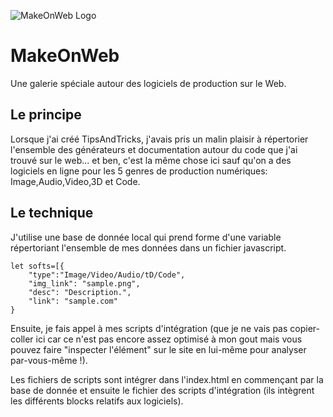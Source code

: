 ![MakeOnWeb Logo](https://dzenetanmassart.github.io/MakeOnWeb/assets/img/LogoMOW2021.png)

# MakeOnWeb
Une galerie spéciale autour des logiciels de production sur le Web.

## Le principe 

Lorsque j'ai créé TipsAndTricks, j'avais pris un malin plaisir à répertorier l'ensemble des générateurs et documentation autour du code que j'ai trouvé sur le web... et ben, c'est la même chose ici sauf qu'on a des logiciels en ligne pour les 5 genres de production numériques: Image,Audio,Video,3D et Code.

## Le technique

J'utilise une base de donnée local qui prend forme d'une variable répertoriant l'ensemble de mes données dans un fichier javascript.
```
let softs=[{
    "type":"Image/Video/Audio/tD/Code",
    "img_link": "sample.png",
    "desc": "Description.",
    "link": "sample.com"
}
```

Ensuite, je fais appel à mes scripts d'intégration (que je ne vais pas copier-coller ici car ce n'est pas encore assez optimisé à mon gout mais vous pouvez faire "inspecter l'élément" sur le site en lui-même pour analyser par-vous-même !).

Les fichiers de scripts sont intégrer dans l'index.html en commençant par la base de donnée et ensuite le fichier des scripts d'intégration (ils intègrent les différents blocks relatifs aux logiciels).
